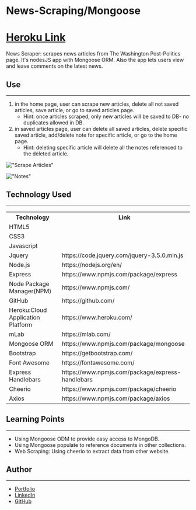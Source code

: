 # News-Scraping/Mongoose

<h1><a href="https://mongoose-scraper-hss.herokuapp.com/">Heroku Link</a></h1>

News Scraper: scrapes news articles from The Washington Post-Politics page. It's nodesJS app with Mongoose ORM. Also the app lets users view and leave comments on the latest news.

<h2>Use</h2>
<hr>

1. in the home page, user can scrape new articles, delete all not saved articles, save article, or go to saved articles page.
   - Hint: once articles scraped, only new articles will be saved to DB- no duplicates allowed in DB.
2. in saved articles page, user can delete all saved articles, delete specific saved article, add/delete note for specific article, or go to the home page.
   - Hint: deleting specific article will delete all the notes referenced to the deleted article.

!["Scrape Articles"](/public/assets/media/scrape.gif)

!["Notes"](/public/assets/media/notes.gif)

<h2>Technology Used</h2>
<hr>

<table>
<tr>
<th>Technology</th>

<th>Link</th>

</tr>
<tr>
<td>HTML5</td>
<td></td>
</tr>
<tr>
<td>CSS3</td>
<td></td>
</tr>
<tr>
<td>Javascript</td>
<td></td>
</tr>
<tr>
<td>Jquery</td>
<td>https://code.jquery.com/jquery-3.5.0.min.js</td>
</tr>
<tr>
<td>Node.js</td>
<td>https://nodejs.org/en/</td>
</tr>
<tr>
<td>Express</td>
<td>https://www.npmjs.com/package/express</td>
</tr>
<tr>
<td>Node Package Manager(NPM)</td>
<td>https://www.npmjs.com/</td>
</tr>
<tr>
<td>GitHub</td>
<td>https://github.com/</td>
</tr>
<tr>
<td>Heroku:Cloud Application Platform</td>
<td>https://www.heroku.com/</td>
</tr>
<tr>
<td>mLab</td>
<td>https://mlab.com/</td>
</tr>
<tr>
<td>Mongoose ORM</td>
<td>https://www.npmjs.com/package/mongoose</td>
</tr>
<tr>
<td>Bootstrap</td>
<td>https://getbootstrap.com/</td>
</tr>
<tr>
<td>Font Awesome</td>
<td>https://fontawesome.com/</td>
</tr>
<tr>
<td>Express Handlebars</td>
<td>https://www.npmjs.com/package/express-handlebars</td>
</tr>
<tr>
<td>Cheerio</td>
<td>https://www.npmjs.com/package/cheerio</td>
</tr>
<tr>
<td>Axios</td>
<td>https://www.npmjs.com/package/axios</td>
</tr>
</table>

<h2>Learning Points</h2>
<hr>

- Using Mongoose ODM to provide easy access to MongoDB.
- Using Mongoose populate to reference documents in other collections.
- Web Scraping: Using cheerio to extract data from other website.

<h2>Author</h2>
<hr>

- <a href="hishamsaymeh.com">Portfolio</a>
- <a href="https://www.linkedin.com/in/hisham-saymeh">LinkedIn</a>
- <a href="https://github.com/hishamss">GitHub</a>

